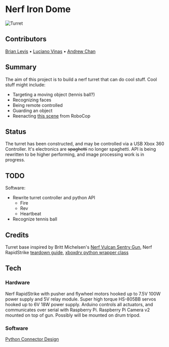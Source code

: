 # Nerf Iron Dome
![Turret](https://github.com/brianlevis/nerf-iron-dome/raw/master/turret.jpg)
## Contributors
[Brian Levis](https://github.com/brianlevis) • [Luciano Vinas](https://github.com/lucianovinas) • [Andrew Chan](https://github.com/theandrewchan)
## Summary
The aim of this project is to build a nerf turret that can do cool stuff. Cool stuff might include:
* Targeting a moving object (tennis ball?)
* Recognizing faces
* Being remote controlled
* Guarding an object
* Reenacting [this scene](https://www.youtube.com/watch?v=mrXfh4hENKs) from RoboCop

## Status
The turret has been constructed, and may be controlled via a USB Xbox 360 Controller. It's electronics are ~~spaghetti~~ no longer spaghetti.
API is being rewritten to be higher performing, and image processing work is in progress.
## TODO
Software:
* Rewrite turret controller and python API
  * Fire
  * Rev
  * Heartbeat
* Recognize tennis ball
## Credits
Turret base inspired by Britt Michelsen's [Nerf Vulcan Sentry Gun](http://www.instructables.com/id/Nerf-Vulcan-Sentry-Gun/), Nerf RapidStrike [teardown guide](http://www.instructables.com/id/Nerf-Vulcan-Sentry-Gun/),
[xboxdrv python wrapper class](https://github.com/FRC4564/Xbox)
## Tech
### Hardware
Nerf RapidStrike with pusher and flywheel motors hooked up to 7.5V 100W power supply and 5V relay module. Super high torque HS-805BB servos hooked up to 6V 18W power supply. Arduino controls all actuators, and communicates over serial with Raspberry Pi. Raspberry Pi Camera v2 mounted on top of gun. Possibly will be mounted on drum tripod.
### Software
[Python Connector Design](https://docs.google.com/document/d/1Gke5QFeYasZ8_wYOghZAU99f_aja3h15VcXeIRREn2o/pub)

